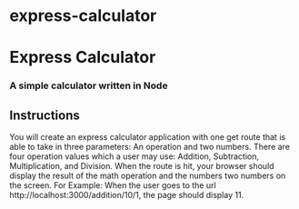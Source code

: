 # express-calculator



# Express Calculator
### A simple calculator written in Node
## Instructions
You will create an express calculator application with one get route that is able to take in three parameters: An operation and two numbers.
There are four operation values which a user may use: Addition, Subtraction, Multiplication, and Division.
When the route is hit, your browser should display the result of the math operation and the numbers two numbers on the screen.
For Example: When the user goes to the url http://localhost:3000/addition/10/1, the page should display 11.
